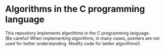 # Algorithms in the C programming language
This repository implements algorithms in the C programming language.  
(Be careful! When implementing algorithms, in many cases, pointers are not used for better understanding. Modify code for better algorithms!)